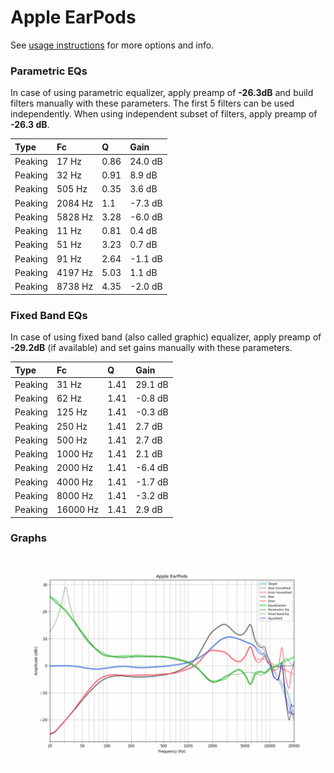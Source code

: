 # Apple EarPods
See [usage instructions](https://github.com/jaakkopasanen/AutoEq#usage) for more options and info.

### Parametric EQs
In case of using parametric equalizer, apply preamp of **-26.3dB** and build filters manually
with these parameters. The first 5 filters can be used independently.
When using independent subset of filters, apply preamp of **-26.3 dB**.

| Type    | Fc      |    Q | Gain    |
|:--------|:--------|:-----|:--------|
| Peaking | 17 Hz   | 0.86 | 24.0 dB |
| Peaking | 32 Hz   | 0.91 | 8.9 dB  |
| Peaking | 505 Hz  | 0.35 | 3.6 dB  |
| Peaking | 2084 Hz | 1.1  | -7.3 dB |
| Peaking | 5828 Hz | 3.28 | -6.0 dB |
| Peaking | 11 Hz   | 0.81 | 0.4 dB  |
| Peaking | 51 Hz   | 3.23 | 0.7 dB  |
| Peaking | 91 Hz   | 2.64 | -1.1 dB |
| Peaking | 4197 Hz | 5.03 | 1.1 dB  |
| Peaking | 8738 Hz | 4.35 | -2.0 dB |

### Fixed Band EQs
In case of using fixed band (also called graphic) equalizer, apply preamp of **-29.2dB**
(if available) and set gains manually with these parameters.

| Type    | Fc       |    Q | Gain    |
|:--------|:---------|:-----|:--------|
| Peaking | 31 Hz    | 1.41 | 29.1 dB |
| Peaking | 62 Hz    | 1.41 | -0.8 dB |
| Peaking | 125 Hz   | 1.41 | -0.3 dB |
| Peaking | 250 Hz   | 1.41 | 2.7 dB  |
| Peaking | 500 Hz   | 1.41 | 2.7 dB  |
| Peaking | 1000 Hz  | 1.41 | 2.1 dB  |
| Peaking | 2000 Hz  | 1.41 | -6.4 dB |
| Peaking | 4000 Hz  | 1.41 | -1.7 dB |
| Peaking | 8000 Hz  | 1.41 | -3.2 dB |
| Peaking | 16000 Hz | 1.41 | 2.9 dB  |

### Graphs
![](./Apple%20EarPods.png)